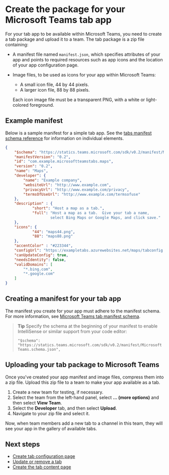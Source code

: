 ﻿# Create the package for your Microsoft Teams tab app

For your tab app to be available within Microsoft Teams, you need to create a tab package and upload it to a team. The tab package is a zip file containing:

- A manifest file named `manifest.json`, which specifies attributes of your app and points to required resources such as app icons and the location of your app configuration page.
- Image files, to be used as icons for your app within Microsoft Teams:
	- A small icon file, 44 by 44 pixels.
	- A larger icon file, 88 by 88 pixels.

	Each icon image file must be a transparent PNG, with a white or light-colored foreground.

## Example manifest

Below is a sample manifest for a simple tab app. See the [tabs manifest schema reference](tab_schema.md) for information on individual elements.

```JSON
{
    "$schema": "https://statics.teams.microsoft.com/sdk/v0.2/manifest/MicrosoftTeams.schema.json",
    "manifestVersion": "0.2",
    "id": "com.example.microsoftteamstabs.maps",
    "version": "0.2",
    "name": "Maps",
    "developer": {
        "name": "Example company",   
        "websiteUrl": "http://www.example.com",
        "privacyUrl": "http://www.example.com/privacy",
        "termsOfUseUrl": "http://www.example.com/termsofuse"
    },
    "description" : {
            "short": "Host a map as a tab.",
            "full": "Host a map as a tab.  Give your tab a name, 
					select Bing Maps or Google Maps, and click save."
    },
    "icons": {
            "44": "maps44.png",
            "88": "maps88.png"
    },
    "accentColor" : "#223344",
    "configUrl": "https://exampletabs.azurewebsites.net/maps/tabconfig.htm",
    "canUpdateConfig": true,
    "needsIdentity": false,
    "validDomains": [
        "*.bing.com",
        "*.google.com"
    ]
}
```

## Creating a manifest for your tab app 

The manifest you create for your app must adhere to the manifest schema. For more information, see [Microsoft Teams tab manifest schema](tab_schema.md).

> **Tip** Specify the schema at the beginning of your manifest to enable IntelliSense or similar support from your code editor:
> 
> `"$schema": "https://statics.teams.microsoft.com/sdk/v0.2/manifest/MicrosoftTeams.schema.json",`


## Uploading your tab package to Microsoft Teams

Once you've created your app manifest and image files, compress them into a zip file.  Upload this zip file to a team to make your app available as a tab.

1. Create a new team for testing, if necessary. 
2. Select the team from the left-hand panel, select **... (more options)** and then select **View Team**.
3. Select the **Developer** tab, and then select **Upload**.
4. Navigate to your zip file and select it.

Now, when team members add a new tab to a channel in this team, they will see your app in the gallery of available tabs.

## Next steps

* [Create tab configuration page](createtabconfigui.md)
* [Update or remove a tab](updateremovetab.md)
* [Create the tab content page](createtabcontent.md)

